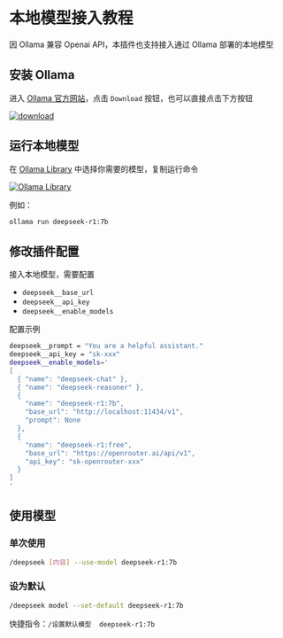 # 本地模型接入教程

因 Ollama 兼容 Openai API，本插件也支持接入通过 Ollama 部署的本地模型

## 安装 Ollama

进入 [Ollama 官方网站](https://ollama.com/)，点击 `Download` 按钮，也可以直接点击下方按钮

[![download](./docs/download.svg)](https://ollama.com/download)

## 运行本地模型

在 [Ollama Library](https://ollama.com/library/deepseek-r1) 中选择你需要的模型，复制运行命令

[![Ollama Library](./docs/ollama_library.png)](https://ollama.com/library/deepseek-r1)

例如：

```bash
ollama run deepseek-r1:7b
```

## 修改插件配置

接入本地模型，需要配置

- `deepseek__base_url`
- `deepseek__api_key`
- `deepseek__enable_models`

配置示例

```bash
deepseek__prompt = "You are a helpful assistant."
deepseek__api_key = "sk-xxx"
deepseek__enable_models='
[
  { "name": "deepseek-chat" },
  { "name": "deepseek-reasoner" },
  {
    "name": "deepseek-r1:7b",
    "base_url": "http://localhost:11434/v1",
    "prompt": None
  },
  {
    "name": "deepseek-r1:free",
    "base_url": "https://openrouter.ai/api/v1",
    "api_key": "sk-openrouter-xxx"
  }
]
'
```

## 使用模型

### 单次使用

```bash
/deepseek [内容] --use-model deepseek-r1:7b
```

### 设为默认

```bash
/deepseek model --set-default deepseek-r1:7b
```

快捷指令：`/设置默认模型  deepseek-r1:7b`
